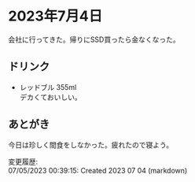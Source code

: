 # 2023年7月4日

会社に行ってきた。帰りにSSD買ったら金なくなった。

## ドリンク

- レッドブル 355ml  
デカくておいしい。

## あとがき

今日は珍しく間食をしなかった。疲れたので寝よう。

変更履歴:  
07/05/2023 00:39:15: Created 2023 07 04 (markdown)  
